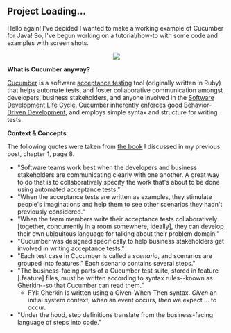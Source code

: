 ## Project Loading...

Hello again! I've decided I wanted to make a working example of Cucumber for Java! So, I've begun working on a tutorial/how-to with some code and examples with screen shots. 

<p align="center">
	<img src="https://mlegere1323.github.io/TheBlog/images/CucumberLogo.PNG">
</p>

**What is Cucumber anyway?**

[Cucumber](https://cucumber.io) is a software [acceptance testing](http://softwaretestingfundamentals.com/acceptance-testing/) tool (originally written in Ruby) that helps automate tests, and foster collaborative communication amongst developers, business stakeholders, and anyone involved in the [Software Development Life Cycle](https://www.tutorialspoint.com/sdlc/sdlc_overview.htm). Cucumber inherently enforces good [Behavior-Driven Development](https://en.wikipedia.org/wiki/Behavior-driven_development), and employs simple syntax and structure for writing tests.

**Context & Concepts**:

The following quotes were taken from [the book](https://read.amazon.com/kp/embed?asin=B00V20IEXM&preview=newtab&linkCode=kpe&ref_=cm_sw_r_kb_dp_JNU9CbV63PKHM) I discussed in my previous post, chapter 1, page 8.
* "Software teams work best when the developers and business stakeholders are communicating clearly with one another. A great way to do that is to collaboratively specify the work that's about to be done using automated acceptance tests."
* "When the acceptance tests are written as examples, they stimulate people's imaginations and help them to see other scenarios they hadn't previously considered."
* "When the team members write their acceptance tests collaboratively [together, concurrently in a room somewhere, ideally], they can develop their own ubiquitous language for talking about their problem domain."
* "Cucumber was designed specifically to help business stakeholders get involved in writing acceptance tests."
* "Each test case in Cucumber is called a *scenario*, and scenarios are grouped into features." Each scenario contains several steps."
* "The business-facing parts of a Cucumber test suite, stored in feature [.feature] files, must be written according to syntax rules--known as Gherkin--so that Cucumber can read them."
	* FYI: Gherkin is written using a Given-When-Then syntax. *Given* an initial system context, *when* an event occurs, *then* we expect ... to occur.
* "Under the hood, step definitions translate from the business-facing language of steps into code."
